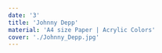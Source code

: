 ```yaml
---
date: '3'
title: 'Johnny Depp'
material: 'A4 size Paper | Acrylic Colors'
cover: './Johnny_Depp.jpg'
---
```

